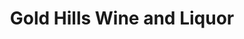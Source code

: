 ---
title: "Gold Hills Wine and Liquor"
url: /woodland-park/gold-hills-wine-and-liquor/
shop: Spirituosen
---